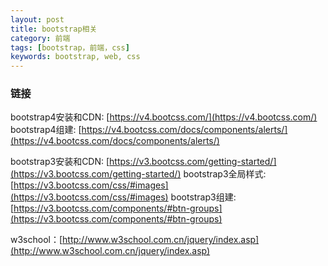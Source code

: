 ```yaml
---
layout: post
title: bootstrap相关
category: 前端
tags: [bootstrap，前端，css]
keywords: bootstrap, web, css
---
```


### 链接

bootstrap4安装和CDN: [https://v4.bootcss.com/](https://v4.bootcss.com/)
bootstrap4组建: [https://v4.bootcss.com/docs/components/alerts/](https://v4.bootcss.com/docs/components/alerts/)


bootstrap3安装和CDN: [https://v3.bootcss.com/getting-started/](https://v3.bootcss.com/getting-started/)
bootstrap3全局样式: [https://v3.bootcss.com/css/#images](https://v3.bootcss.com/css/#images)
bootstrap3组建: [https://v3.bootcss.com/components/#btn-groups](https://v3.bootcss.com/components/#btn-groups)

w3school：[http://www.w3school.com.cn/jquery/index.asp](http://www.w3school.com.cn/jquery/index.asp)

